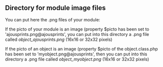 
Directory for module image files
--------------------------------

You can put here the .png files of your module:


If the picto of your module is an image (property $picto has been set to 'ajousprints.png@ajousprints', you can put into this
directory a .png file called *object_ajousprints.png* (16x16 or 32x32 pixels)


If the picto of an object is an image (property $picto of the object.class.php has been set to 'myobject.png@ajousprints', then you can put into this
directory a .png file called *object_myobject.png* (16x16 or 32x32 pixels)

